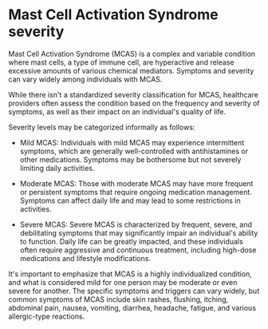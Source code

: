 # Mast Cell Activation Syndrome severity

Mast Cell Activation Syndrome (MCAS) is a complex and variable condition where mast cells, a type of immune cell, are hyperactive and release excessive amounts of various chemical mediators. Symptoms and severity can vary widely among individuals with MCAS.

While there isn't a standardized severity classification for MCAS, healthcare providers often assess the condition based on the frequency and severity of symptoms, as well as their impact on an individual's quality of life.

Severity levels may be categorized informally as follows:

* Mild MCAS: Individuals with mild MCAS may experience intermittent symptoms, which are generally well-controlled with antihistamines or other medications. Symptoms may be bothersome but not severely limiting daily activities.

* Moderate MCAS: Those with moderate MCAS may have more frequent or persistent symptoms that require ongoing medication management. Symptoms can affect daily life and may lead to some restrictions in activities.

* Severe MCAS: Severe MCAS is characterized by frequent, severe, and debilitating symptoms that may significantly impair an individual's ability to function. Daily life can be greatly impacted, and these individuals often require aggressive and continuous treatment, including high-dose medications and lifestyle modifications.

It's important to emphasize that MCAS is a highly individualized condition, and what is considered mild for one person may be moderate or even severe for another. The specific symptoms and triggers can vary widely, but common symptoms of MCAS include skin rashes, flushing, itching, abdominal pain, nausea, vomiting, diarrhea, headache, fatigue, and various allergic-type reactions.
